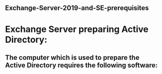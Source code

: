 ## Exchange-Server-2019-and-SE-prerequisites

# Exchange Server preparing Active Directory:
  ## The computer which is used to prepare the Active Directory requires the following software:
  
